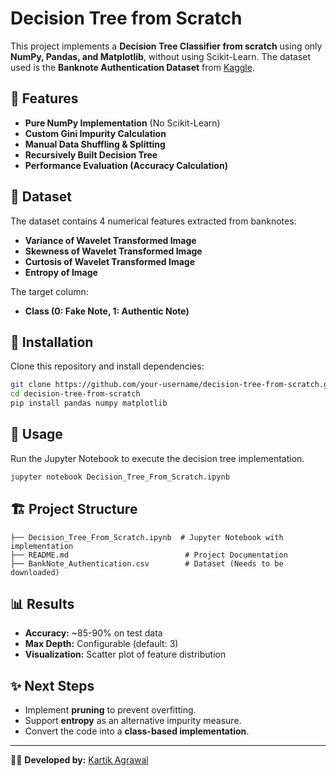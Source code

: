 # Decision Tree from Scratch

This project implements a **Decision Tree Classifier from scratch** using only **NumPy, Pandas, and Matplotlib**, without using Scikit-Learn. The dataset used is the **Banknote Authentication Dataset** from [Kaggle](https://www.kaggle.com/datasets/ritesaluja/bank-note-authentication-uci-data).

## 📌 Features
- **Pure NumPy Implementation** (No Scikit-Learn)
- **Custom Gini Impurity Calculation**
- **Manual Data Shuffling & Splitting**
- **Recursively Built Decision Tree**
- **Performance Evaluation (Accuracy Calculation)**

## 📂 Dataset
The dataset contains 4 numerical features extracted from banknotes:
- **Variance of Wavelet Transformed Image**
- **Skewness of Wavelet Transformed Image**
- **Curtosis of Wavelet Transformed Image**
- **Entropy of Image**

The target column:
- **Class (0: Fake Note, 1: Authentic Note)**

## 🔧 Installation
Clone this repository and install dependencies:
```bash
git clone https://github.com/your-username/decision-tree-from-scratch.git
cd decision-tree-from-scratch
pip install pandas numpy matplotlib
```

## 🚀 Usage
Run the Jupyter Notebook to execute the decision tree implementation.
```bash
jupyter notebook Decision_Tree_From_Scratch.ipynb
```

## 🏗️ Project Structure
```
├── Decision_Tree_From_Scratch.ipynb  # Jupyter Notebook with implementation
├── README.md                          # Project Documentation
├── BankNote_Authentication.csv        # Dataset (Needs to be downloaded)
```

## 📊 Results
- **Accuracy:** ~85-90% on test data
- **Max Depth:** Configurable (default: 3)
- **Visualization:** Scatter plot of feature distribution

## ✨ Next Steps
- Implement **pruning** to prevent overfitting.
- Support **entropy** as an alternative impurity measure.
- Convert the code into a **class-based implementation**.

---
👨‍💻 **Developed by:** [Kartik Agrawal](https://github.com/KartikAg13)